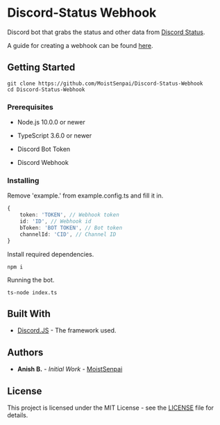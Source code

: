 # Discord-Status Webhook

Discord bot that grabs the status and other data from [Discord Status](https://status.discordapp.com/). 

A guide for creating a webhook can be found [here](https://support.discordapp.com/hc/en-us/articles/228383668-Intro-to-Webhooks).

## Getting Started

```
git clone https://github.com/MoistSenpai/Discord-Status-Webhook
cd Discord-Status-Webhook
```

### Prerequisites

* Node.js 10.0.0 or newer

* TypeScript 3.6.0 or newer

* Discord Bot Token

* Discord Webhook

### Installing

Remove 'example.' from example.config.ts and fill it in.
```ts
{
	token: 'TOKEN', // Webhook token
	id: 'ID', // Webhook id
	bToken: 'BOT TOKEN', // Bot token
	channelId: 'CID', // Channel ID
}
```

Install required dependencies.

```
npm i
```

Running the bot.

```
ts-node index.ts
```

## Built With

* [Discord.JS](https://github.com/discordjs/discord.js/) - The framework used.

## Authors

* **Anish B.** - *Initial Work* - [MoistSenpai](https://github.com/MoistSenpai)

## License

This project is licensed under the MIT License - see the [LICENSE](LICENSE) file for details.
